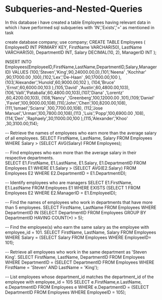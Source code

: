 # Subqueries-and-Nested-Queries
In this database i have created a table Employees having relevant data in which i have performed sql subqueries with 'IN','Exists','=' as mentioned in task

create database company;
use company;
CREATE TABLE Employees (
    EmployeeID INT PRIMARY KEY,
    FirstName VARCHAR(50),
    LastName VARCHAR(50),
    DepartmentID INT,
    Salary DECIMAL(10, 2),
    ManagerID INT
);

INSERT INTO Employees(EmployeeID,FirstName,LastName,DepartmentID,Salary,ManagerID) VALUES
(100,'Steven','King',90,24000.00,0),(101,'Neena' ,'Kochhar' ,90,17000.00 ,100),(102,'Lex','De-Haan' ,90,17000.00,100 ),(103,'Alexander','Hunold',60,9000.00,102 ),
(104,'Bruce' ,'Ernst',60,6000.00,103 ),(105,'David' ,'Austin',60,4800.00,103),(106,'Valli','Pataballa',60,4800.00,103),(107,'Diana' ,'Lorentz' ,60,4200.00,103),
(108,'Nancy' ,'Greenberg',100,12000.00 ,101),(109,'Daniel' ,'Faviet',100,9000.00,108),(110,'John','Chen',100,8200.00,108),(111,'Ismael','Sciarra' ,100,7700.00,108),
(112,'Jose Manuel','Urman',100,7800.00,108),(113 ,'Luis','Popp',100,6900.00 ,108),(114,'Den' ,'Raphaely',30,11000.00,100 ),(115,'Alexander','Khoo' ,30,3100.00,114);

-- Retrieve the names of employees who earn more than the average salary of all employees.
SELECT FirstName, LastName, Salary
    FROM Employees
    WHERE Salary > (SELECT AVG(Salary) FROM Employees);

-- Find employees who earn more than the average salary in their respective departments.     
SELECT E1.FirstName, E1.LastName, E1.Salary, E1.DepartmentID
    FROM Employees E1
    WHERE E1.Salary > (SELECT AVG(E2.Salary) FROM Employees E2 WHERE E2.DepartmentID = E1.DepartmentID); 
  
  -- Identify employees who are managers
SELECT E1.FirstName, E1.LastName
    FROM Employees E1
    WHERE EXISTS (SELECT 1 FROM Employees E2 WHERE E2.ManagerID = E1.EmployeeID);  
 
 -- Find the names of employees who work in departments that have more than 5 employees.
SELECT FirstName, LastName
    FROM Employees
    WHERE DepartmentID IN (SELECT DepartmentID FROM Employees GROUP BY DepartmentID HAVING COUNT(*) > 5);    
    
-- Find the employee(s) who earn the same salary as the employee with employee_id = 101.
 SELECT FirstName, LastName, Salary
    FROM Employees
    WHERE Salary = (SELECT Salary FROM Employees WHERE EmployeeID= 101); 

-- Retrieve all employees who work in the same department as 'Steven King'.
SELECT FirstName, LastName, DepartmentID
    FROM Employees
    WHERE DepartmentID = (SELECT DepartmentID FROM Employees WHERE FirstName = 'Steven' AND LastName = 'King'); 
    
-- List employees whose department_id matches the department_id of the employee with employee_id = 105
SELECT e.FirstName,e.LastName, e.DepartmentID
    FROM Employees e
    WHERE e.DepartmentID = (SELECT DepartmentID FROM Employees WHERE EmployeeID = 105);    

